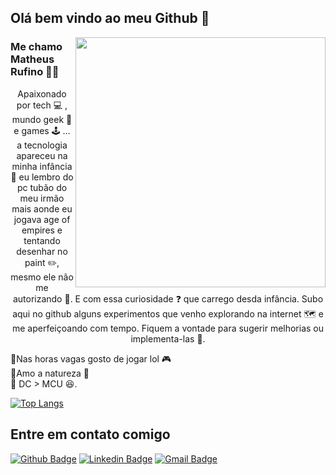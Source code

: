 ## Olá bem vindo ao meu Github 👋


<img align="right" width="400" height="400" src="https://i.imgur.com/orFHG7V.png">
 
 
### Me chamo Matheus Rufino 👨‍💻

<p style="text-align:center; fonte-size:13px;">
Apaixonado por tech 💻 , mundo geek 🦸  e games 🕹️ …  a tecnologia  apareceu na minha infância 👶 eu lembro do pc tubão do meu irmão mais aonde eu jogava age of empires e  tentando desenhar no paint ✏️, mesmo ele não me autorizando 🚯. E com essa curiosidade ❓ que carrego desda infância. Subo aqui no github alguns experimentos que venho explorando na internet 🗺️  e me aperfeiçoando com tempo. Fiquem a vontade para sugerir melhorias ou implementa-las 🚀.
  
🔘Nas horas vagas gosto de jogar lol 🎮 <br> 
🔘Amo a natureza  🌳 <br>
🔘 DC > MCU  😆.
</p>


 [![Top Langs](https://github-readme-stats.vercel.app/api/top-langs/?username=matheusrcruz&layout=compact)](https://github.com/matheusrcruz/github-readme-stats)

## Entre em contato comigo 
[![Github Badge](https://img.shields.io/badge/-Github-000?style=flat-square&logo=Github&logoColor=white&link=link_do_seu_perfil_no_github)](https://github.com/matheusrcruz)
[![Linkedin Badge](https://img.shields.io/badge/-LinkedIn-blue?style=flat-square&logo=Linkedin&logoColor=white&link=link_do_seu_perfil_no_linkedin)](https://www.linkedin.com/in/mathrufino/)
[![Gmail Badge](https://img.shields.io/badge/-Gmail-c14438?style=flat-square&logo=Gmail&logoColor=white&link=mailto:seu_email)](mailto:mathrcruz@gmail.com)
 

